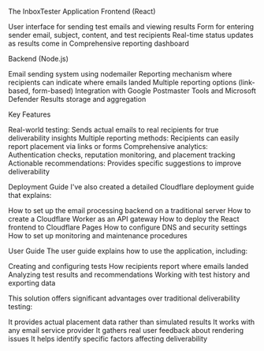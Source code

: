 The InboxTester Application
Frontend (React)

User interface for sending test emails and viewing results
Form for entering sender email, subject, content, and test recipients
Real-time status updates as results come in
Comprehensive reporting dashboard

Backend (Node.js)

Email sending system using nodemailer
Reporting mechanism where recipients can indicate where emails landed
Multiple reporting options (link-based, form-based)
Integration with Google Postmaster Tools and Microsoft Defender
Results storage and aggregation

Key Features

Real-world testing: Sends actual emails to real recipients for true deliverability insights
Multiple reporting methods: Recipients can easily report placement via links or forms
Comprehensive analytics: Authentication checks, reputation monitoring, and placement tracking
Actionable recommendations: Provides specific suggestions to improve deliverability

Deployment Guide
I've also created a detailed Cloudflare deployment guide that explains:

How to set up the email processing backend on a traditional server
How to create a Cloudflare Worker as an API gateway
How to deploy the React frontend to Cloudflare Pages
How to configure DNS and security settings
How to set up monitoring and maintenance procedures

User Guide
The user guide explains how to use the application, including:

Creating and configuring tests
How recipients report where emails landed
Analyzing test results and recommendations
Working with test history and exporting data

This solution offers significant advantages over traditional deliverability testing:

It provides actual placement data rather than simulated results
It works with any email service provider
It gathers real user feedback about rendering issues
It helps identify specific factors affecting deliverability
